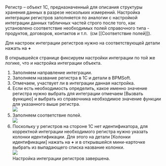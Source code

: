 Регистр – объект 1С, предназначенный для описания структуры хранения данных в разрезе нескольких измерений. Настройка интеграции регистров заполняется по аналогии с настройкой интеграции данных табличных частей строго после того, как установлено соответствие необходимых полей справочного типа ­­- продуктов, договоров, контактов и т.п.  (см [[Соответствие полей]]).

Для настроек интеграции регистров нужно на соответствующей детали нажать на **+**

В открывшейся странице фиксируем настройки интеграции по той же логике, что и настройка интеграции объекта.

1. Заполняем направление интеграции.
2. Заполняем название регистра в 1С и детали в BPMSoft.
3. Отмечаем, участвует ли в интеграции данная настройка.
4. Если есть необходимость определить, какое именно значение регистра нужно выбрать для интеграции отмечаем [Вызвать функцию] и выбрать из справочника необходимое значение функции для указанного выше регистра.  
    ![](https://samarasoft.com/wp-content/uploads/2017/11/1Ccase.png)
5. Заполняем соответствие полей.  
    ![](https://samarasoft.com/wp-content/uploads/2017/11/1Ccasefield.png)
6. Поскольку у регистров на стороне 1С нет идентификатора, для корректной интеграции необходимого регистра нужно указать колонки идентификации. Для этого на детали [Колонки идентификации] нажать на **+** и в открывшейся мини-карточке выбрать из выпадающего списка название колонки.  
    ![](https://samarasoft.com/wp-content/uploads/2017/11/1Ccaseper-300x196.png)  
    Настройка интеграции регистров завершена.